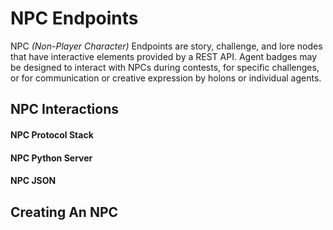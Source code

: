 # NPC Endpoints #

NPC *(Non-Player Character)* Endpoints are story, challenge, and lore nodes that have interactive elements provided by a REST API. Agent badges may be designed to interact with NPCs during contests, for specific challenges, or for communication or creative expression by holons or individual agents.

NPC Interactions
---

#### NPC Protocol Stack ####

#### NPC Python Server ####

#### NPC JSON ####



Creating An NPC
---

